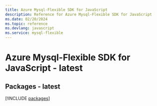 ```yaml
---
title: Azure Mysql-Flexible SDK for JavaScript
description: Reference for Azure Mysql-Flexible SDK for JavaScript
ms.date: 02/20/2024
ms.topic: reference
ms.devlang: javascript
ms.service: mysql-flexible
---
```

# Azure Mysql-Flexible SDK for JavaScript - latest
## Packages - latest
[!INCLUDE [packages](mysql-flexible-index.md)]